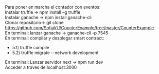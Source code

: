 Para poner en marcha el contador con eventos:
 <br>
Instalar truffle -> npm install –g truffle <br>
Instalar ganache -> npm install ganache-cli <br>
Clonar repositorio-> git clone https://github.com/SofiaVU/CounterExample/tree/master/CounterExample <br>
En terminal: lanzar ganache -> ganache-cli -p 7545 <br>
En terminal: compilar y desplegar smart contract: <br>
  <ul>
     <li>5.1) truffle compile </li>
     <li> 5.2) truffle migrate --network development </li>
 </ul>
En terminal: Lanzar servidor next -> npm run dev <br>
Acceder a traves de localhost:3000 <br>
